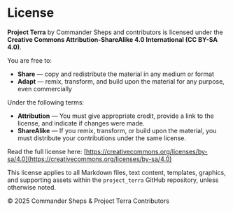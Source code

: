 # License

**Project Terra** by Commander Sheps and contributors is licensed under the  
**Creative Commons Attribution-ShareAlike 4.0 International (CC BY-SA 4.0)**.

You are free to:
- **Share** — copy and redistribute the material in any medium or format  
- **Adapt** — remix, transform, and build upon the material for any purpose, even commercially

Under the following terms:
- **Attribution** — You must give appropriate credit, provide a link to the license, and indicate if changes were made.  
- **ShareAlike** — If you remix, transform, or build upon the material, you must distribute your contributions under the same license.

Read the full license here: [https://creativecommons.org/licenses/by-sa/4.0](https://creativecommons.org/licenses/by-sa/4.0)

This license applies to all Markdown files, text content, templates, graphics, and supporting assets within the `project_terra` GitHub repository, unless otherwise noted.

© 2025 Commander Sheps & Project Terra Contributors